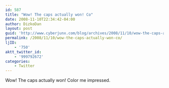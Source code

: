 ```yaml
---
id: 587
title: "Wow! The caps actually won! Co"
date: 2008-11-10T22:34:42-04:00
author: DizkoDan
layout: post
guid: 'http://www.cyberjunx.com/blog/archives/2008/11/10/wow-the-caps-actually-won-co/'
permalink: /2008/11/10/wow-the-caps-actually-won-co/
ljID:
    - '750'
aktt_twitter_id:
    - '999792672'
categories:
    - Twitter
---
```


Wow! The caps actually won! Color me impressed.
